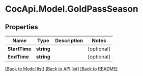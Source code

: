# CocApi.Model.GoldPassSeason

## Properties

Name | Type | Description | Notes
------------ | ------------- | ------------- | -------------
**StartTime** | **string** |  | [optional] 
**EndTime** | **string** |  | [optional] 

[[Back to Model list]](../README.md#documentation-for-models) [[Back to API list]](../README.md#documentation-for-api-endpoints) [[Back to README]](../README.md)


